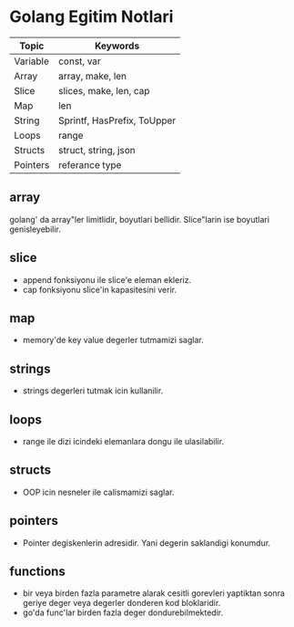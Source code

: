 # Golang Egitim Notlari

| Topic | Keywords |
| ------ | ------ |
| Variable | const, var|
| Array | array, make, len|
| Slice | slices, make, len, cap|
| Map | len|
| String | Sprintf, HasPrefix, ToUpper |
| Loops | range |
| Structs | struct, string, json |
| Pointers | referance type  |

## array
golang' da array"ler limitlidir, boyutlari bellidir. Slice"larin ise boyutlari genisleyebilir.

## slice
* append fonksiyonu ile slice'e eleman ekleriz.
* cap fonksiyonu slice'in kapasitesini verir.

## map
* memory'de key value degerler tutmamizi saglar.

## strings
* strings degerleri tutmak icin kullanilir.

## loops
* range ile dizi icindeki elemanlara dongu ile ulasilabilir.

## structs
* OOP icin nesneler ile calismamizi saglar.

## pointers
* Pointer degiskenlerin adresidir. Yani degerin saklandigi konumdur.

## functions
* bir veya birden fazla parametre alarak cesitli gorevleri yaptiktan sonra geriye deger veya degerler donderen kod bloklaridir.
* go'da func'lar birden fazla deger dondurebilmektedir.